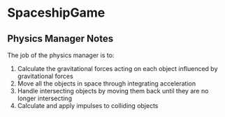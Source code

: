 # SpaceshipGame

## Physics Manager Notes

The job of the physics manager is to:

1. Calculate the gravitational forces acting on each object influenced by gravitational forces
2. Move all the objects in space through integrating acceleration
3. Handle intersecting objects by moving them back until they are no longer intersecting
4. Calculate and apply impulses to colliding objects

